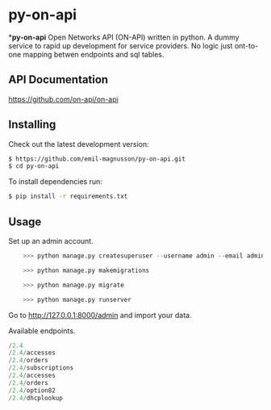 # py-on-api
 ***py-on-api** Open Networks API (ON-API) written in python.
 A dummy service to rapid up development for service providers. No logic just ont-to-one mapping betwen endpoints and sql tables.
 

## API Documentation ##
https://github.com/on-api/on-api

## Installing ##
Check out the latest development version:
```bash
$ https://github.com/emil-magnusson/py-on-api.git
$ cd py-on-api
```
To install dependencies run:
```bash
$ pip install -r requirements.txt
```

## Usage 
Set up an admin account.
```python
    >>> python manage.py createsuperuser --username admin --email admin@example.com
```

```python
    >>> python manage.py makemigrations
```

```python
    >>> python manage.py migrate
```

```python
    >>> python manage.py runserver
```

Go to http://127.0.0.1:8000/admin and import your data.

Available endpoints.

```python
/2.4
/2.4/accesses
/2.4/orders
/2.4/subscriptions
/2.4/accesses
/2.4/orders
/2.4/option82
/2.4/dhcplookup
```

#
